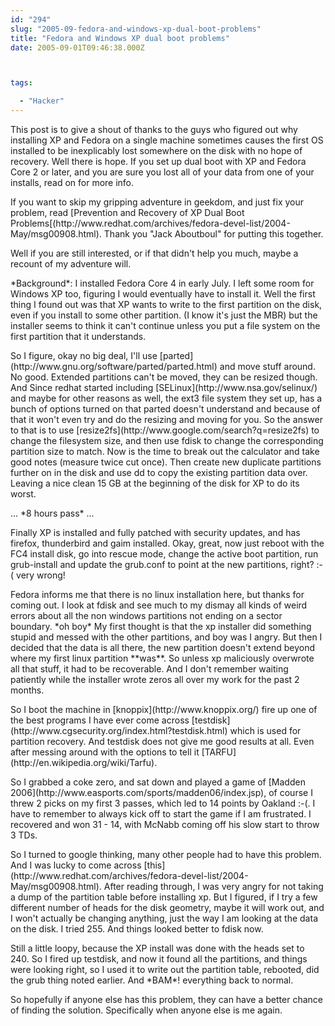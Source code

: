 ```yaml
---
id: "294"
slug: "2005-09-fedora-and-windows-xp-dual-boot-problems"
title: "Fedora and Windows XP dual boot problems"
date: 2005-09-01T09:46:38.000Z



tags:

  - "Hacker"
---
```

<div class="sqs-html-content">
  <p>This post is to give a shout of thanks to the guys who figured out why installing XP and Fedora on a single machine sometimes causes the first OS installed to be inexplicably lost somewhere on the disk with no hope of recovery.  Well there is hope.  If you set up dual boot with XP and Fedora Core 2 or later, and you are sure you lost all of your data from one of your installs, read on for more info.
<!--more--></p>
<p>If you want to skip my gripping adventure in geekdom, and just fix your problem, read [Prevention and Recovery of XP Dual Boot Problems[(http://www.redhat.com/archives/fedora-devel-list/2004-May/msg00908.html).  Thank you "Jack Aboutboul" for putting this together.</p>
<p>Well if you are still interested, or if that didn't help you much, maybe a recount of my adventure will.</p>
<p>*Background*: I installed Fedora Core 4 in early July.  I left some room for Windows XP too, figuring I would eventually have to install it.  Well the first thing I found out was that XP wants to write to the first partition on the disk, even if you install to some other partition.  (I know it's just the MBR) but the installer seems to think it can't continue unless you put a file system on the first partition that it understands.  </p>
<p>So I figure, okay no big deal, I'll use [parted](http://www.gnu.org/software/parted/parted.html) and move stuff around.  No good.  Extended partitions can't be moved, they can be resized though.  And Since redhat started including [SELinux](http://www.nsa.gov/selinux/) and maybe for other reasons as well, the ext3 file system they set up, has a bunch of options turned on that parted doesn't understand and because of that it won't even try and do the resizing and moving for you.  So the answer to that is to use [resize2fs](http://www.google.com/search?q=resize2fs) to change the filesystem size, and then use fdisk to change the corresponding partition size to match.  Now is the time to break out the calculator and take good notes (measure twice cut once).  Then create new duplicate partitions further on in the disk and use dd to copy the existing partition data over.  Leaving a nice clean 15 GB at the beginning of the disk for XP to do its worst.</p>
<p>... *8 hours pass* ...</p>
<p>Finally XP is installed and fully patched with security updates, and has firefox, thunderbird and gaim installed.  Okay, great, now just reboot with the FC4 install disk, go into rescue mode, change the active boot partition, run grub-install and update the grub.conf to point at the new partitions, right?  :-( very wrong!</p>
<p>Fedora informs me that there is no linux installation here, but thanks for coming out.  I look at fdisk and see much to my dismay all kinds of weird errors about all the non windows partitions not ending on a sector boundary.  *oh boy*  My first thought is that the xp installer did something stupid and messed with the other partitions, and boy was I angry.  But then I decided that the data is all there, the new partition doesn't extend beyond where my first linux partition **was**.  So unless xp maliciously overwrote all that stuff, it had to be recoverable.  And I don't remember waiting patiently while the installer wrote zeros all over my work for the past 2 months.</p>
<p>So I boot the machine in [knoppix](http://www.knoppix.org/) fire up one of the best programs I have ever come across [testdisk](http://www.cgsecurity.org/index.html?testdisk.html) which is used for partition recovery.  And testdisk does not give me good results at all.  Even after messing around with the options to tell it [TARFU](http://en.wikipedia.org/wiki/Tarfu).  </p>
<p>So I grabbed a coke zero, and sat down and played a game of [Madden 2006](http://www.easports.com/sports/madden06/index.jsp), of course I threw 2 picks on my first 3 passes, which led to 14 points by Oakland :-(.  I have to remember to always kick off to start the game if I am frustrated.  I recovered and won 31 - 14, with McNabb coming off his slow start to throw 3 TDs.</p>
<p>So I turned to google thinking, many other people had to have this problem.  And I was lucky to come across [this](http://www.redhat.com/archives/fedora-devel-list/2004-May/msg00908.html).    After reading through, I was very angry for not taking a dump of the partition table before installing xp.  But I figured, if I try a few different number of heads for the disk geometry, maybe it will work out, and I won't actually be changing anything, just the way I am looking at the data on the disk.  I tried 255.  And things looked better to fdisk now.  </p>
<p>Still a little loopy, because the XP install was done with the heads set to 240.  So I fired up testdisk, and now it found all the partitions, and things were looking right, so I used it to write out the partition table, rebooted, did the grub thing noted earlier.  And *BAM*!  everything back to normal.</p>
<p>So hopefully if anyone else has this problem, they can have a better chance of finding the solution.  Specifically when anyone else is me again.</p>
</div>
